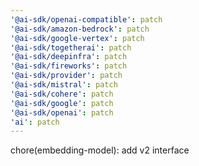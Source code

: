 ```yaml
---
'@ai-sdk/openai-compatible': patch
'@ai-sdk/amazon-bedrock': patch
'@ai-sdk/google-vertex': patch
'@ai-sdk/togetherai': patch
'@ai-sdk/deepinfra': patch
'@ai-sdk/fireworks': patch
'@ai-sdk/provider': patch
'@ai-sdk/mistral': patch
'@ai-sdk/cohere': patch
'@ai-sdk/google': patch
'@ai-sdk/openai': patch
'ai': patch
---
```


chore(embedding-model): add v2 interface
